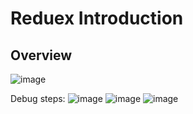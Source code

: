 # Reduex Introduction
## Overview
![image](https://github.com/zhangguanghuib/NewCommerceSDK/assets/14832260/eb98fc5a-1825-4d38-80eb-377156e2e30c)

Debug steps:
![image](https://github.com/zhangguanghuib/NewCommerceSDK/assets/14832260/dd6db329-3d3d-45ef-bb2f-7d6346f7e350)
![image](https://github.com/zhangguanghuib/NewCommerceSDK/assets/14832260/fc72294e-6183-4bae-bb44-63b7d0f85a65)
![image](https://github.com/zhangguanghuib/NewCommerceSDK/assets/14832260/50dbc627-877f-4f0e-a9bf-db1c897ad7a4)


